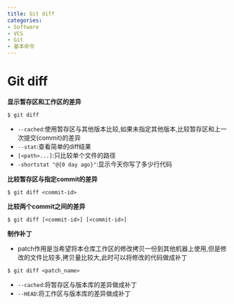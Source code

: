 ```yaml
---
title: Git diff
categories:
- Software
- VCS
- Git
- 基本命令
---
```

# Git diff

**显示暂存区和工作区的差异**

```shell
$ git diff 
```

- `--cached`:使用暂存区与其他版本比较,如果未指定其他版本,比较暂存区和上一次提交(commit)的差异
- `--stat`:查看简单的diff结果
- `[<path>...]`:只比较单个文件的路径
- `-shortstat "@{0 day ago}"`:显示今天你写了多少行代码

**比较暂存区与指定commit的差异**

```shell
$ git diff <commit-id>
```

**比较两个commit之间的差异**

```shell
$ git diff [<commit-id>] [<commit-id>]
```

**制作补丁**

- patch作用是当希望将本仓库工作区的修改拷贝一份到其他机器上使用,但是修改的文件比较多,拷贝量比较大,此时可以将修改的代码做成补丁

```shell
$ git diff <patch_name>
```

- `--cached`:将暂存区与版本库的差异做成补丁
- `--HEAD`:将工作区与版本库的差异做成补丁
